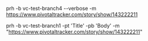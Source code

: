 prh -b vc-test-branch4 --verbose  -m https://www.pivotaltracker.com/story/show/143222211

prh -b vc-test-branch1 -pt 'Title' -pb 'Body' -m "https://www.pivotaltracker.com/story/show/143222211"

